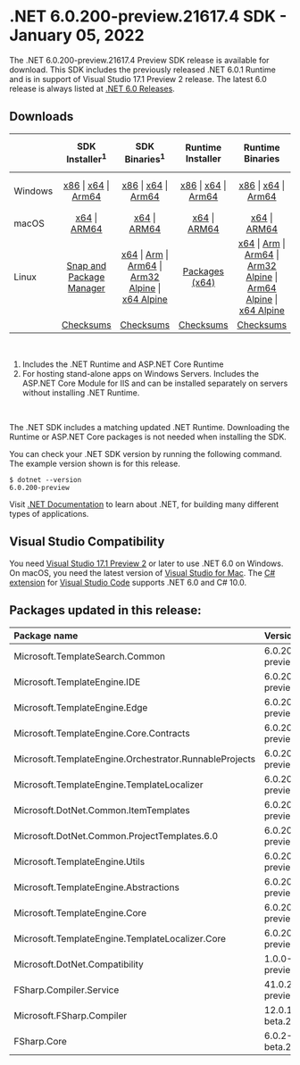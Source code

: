 # .NET 6.0.200-preview.21617.4 SDK - January 05, 2022

The .NET 6.0.200-preview.21617.4 Preview SDK release is available for download. This SDK includes the previously released .NET 6.0.1 Runtime and is in support of Visual Studio 17.1 Preview 2 release. The latest 6.0 release is always listed at [.NET 6.0 Releases](../README.md).


## Downloads

|           | SDK Installer<sup>1</sup>                        | SDK Binaries<sup>1</sup>                 | Runtime Installer                                        | Runtime Binaries                                 | ASP.NET Core Runtime           |Windows Desktop Runtime          |
| --------- | :------------------------------------------:     | :----------------------:                 | :---------------------------:                            | :-------------------------:                      | :-----------------:            | :-----------------:            |
| Windows   | [x86][dotnet-sdk-win-x86.exe] \| [x64][dotnet-sdk-win-x64.exe] \| [Arm64][dotnet-sdk-win-arm64.exe] | [x86][dotnet-sdk-win-x86.zip] \| [x64][dotnet-sdk-win-x64.zip] \|  [Arm64][dotnet-sdk-win-arm64.zip] | [x86][dotnet-runtime-win-x86.exe] \| [x64][dotnet-runtime-win-x64.exe] \| [Arm64][dotnet-runtime-win-arm64.exe] | [x86][dotnet-runtime-win-x86.zip] \| [x64][dotnet-runtime-win-x64.zip] \| [Arm64][dotnet-runtime-win-arm64.zip] | [x86][aspnetcore-runtime-win-x86.exe] \| [x64][aspnetcore-runtime-win-x64.exe] \|<br/> [Hosting Bundle][dotnet-hosting-win.exe]<sup>2</sup> | [x86][windowsdesktop-runtime-win-x86.exe] \| [x64][windowsdesktop-runtime-win-x64.exe] \| [Arm64][windowsdesktop-runtime-win-arm64.exe] |
| macOS     | [x64][dotnet-sdk-osx-x64.pkg] \| [ARM64][dotnet-sdk-osx-arm64.pkg] | [x64][dotnet-sdk-osx-x64.tar.gz] \| [ARM64][dotnet-sdk-osx-arm64.tar.gz]  | [x64][dotnet-runtime-osx-x64.pkg] \| [ARM64][dotnet-runtime-osx-arm64.pkg] | [x64][dotnet-runtime-osx-x64.tar.gz] \| [ARM64][dotnet-runtime-osx-arm64.tar.gz]| [x64][aspnetcore-runtime-osx-x64.tar.gz] \| [ARM64][aspnetcore-runtime-osx-arm64.tar.gz] | - |<sup>1</sup>
| Linux     |  [Snap and Package Manager](../install-linux.md)  | [x64][dotnet-sdk-linux-x64.tar.gz] \| [Arm][dotnet-sdk-linux-arm.tar.gz]  \| [Arm64][dotnet-sdk-linux-arm64.tar.gz] \| [Arm32 Alpine][dotnet-sdk-linux-musl-arm.tar.gz]  \| [x64 Alpine][dotnet-sdk-linux-musl-x64.tar.gz] | [Packages (x64)][linux-packages] | [x64][dotnet-runtime-linux-x64.tar.gz] \| [Arm][dotnet-runtime-linux-arm.tar.gz] \| [Arm64][dotnet-runtime-linux-arm64.tar.gz] \| [Arm32 Alpine][dotnet-runtime-linux-musl-arm.tar.gz] \| [Arm64 Alpine][dotnet-runtime-linux-musl-arm64.tar.gz] \| [x64 Alpine][dotnet-runtime-linux-musl-x64.tar.gz]  | [x64][aspnetcore-runtime-linux-x64.tar.gz]<sup>1</sup>  \| [Arm][aspnetcore-runtime-linux-arm.tar.gz]<sup>1</sup> \| [Arm64][aspnetcore-runtime-linux-arm64.tar.gz]<sup>1</sup> \| [x64 Alpine][aspnetcore-runtime-linux-musl-x64.tar.gz] | - | <sup>1</sup> |
|  | [Checksums][checksums-sdk]                             | [Checksums][checksums-sdk]                                      | [Checksums][checksums-runtime]                             | [Checksums][checksums-runtime]  | [Checksums][checksums-runtime]  | [Checksums][checksums-runtime]

</br>

1. Includes the .NET Runtime and ASP.NET Core Runtime
2. For hosting stand-alone apps on Windows Servers. Includes the ASP.NET Core Module for IIS and can be installed separately on servers without installing .NET Runtime.

</br>

The .NET SDK includes a matching updated .NET Runtime. Downloading the Runtime or ASP.NET Core packages is not needed when installing the SDK.

You can check your .NET SDK version by running the following command. The example version shown is for this release.

```console
$ dotnet --version
6.0.200-preview
```
Visit [.NET Documentation](https://learn.microsoft.com/dotnet/core/) to learn about .NET, for building many different types of applications.




## Visual Studio Compatibility

You need [Visual Studio 17.1 Preview 2](https://visualstudio.microsoft.com) or later to use .NET 6.0 on Windows. On macOS, you need the latest version of [Visual Studio for Mac](https://visualstudio.microsoft.com/vs/mac/). The [C# extension](https://code.visualstudio.com/docs/languages/dotnet) for [Visual Studio Code](https://code.visualstudio.com/) supports .NET 6.0 and C# 10.0.


[blob-runtime]: https://dotnetcli.blob.core.windows.net/dotnet/Runtime/
[blob-sdk]: https://dotnetcli.blob.core.windows.net/dotnet/Sdk/
[release-notes]: https://github.com/dotnet/core/blob/main/release-notes/6.0/6.0.1/6.0.200-preview-sdk.md

[checksums-runtime]: https://dotnetcli.blob.core.windows.net/dotnet/checksums/6.0.1-sha.txt
[checksums-sdk]: https://dotnetcli.blob.core.windows.net/dotnet/checksums/6.0.1-sha.txt

[linux-install]: https://learn.microsoft.com/dotnet/core/install/linux
[linux-setup]: https://github.com/dotnet/core/blob/main/Documentation/linux-setup.md

[dotnet-blog]:  https://devblogs.microsoft.com/dotnet/announcing-net-6/
[aspnet-blog]: https://devblogs.microsoft.com/dotnet/announcing-asp-net-core-in-net-6/
[maui-blog]: https://devblogs.microsoft.com/dotnet/update-on-dotnet-maui/

[linux-packages]: ../install-linux.md

## Packages updated in this release:

Package name | Version
:----------- | :------------------
Microsoft.TemplateSearch.Common | 6.0.200-preview.21616.2.nupkg
Microsoft.TemplateEngine.IDE | 6.0.200-preview.21616.2.nupkg
Microsoft.TemplateEngine.Edge | 6.0.200-preview.21616.2.nupkg
Microsoft.TemplateEngine.Core.Contracts | 6.0.200-preview.21616.2.nupkg
Microsoft.TemplateEngine.Orchestrator.RunnableProjects | 6.0.200-preview.21616.2.nupkg
Microsoft.TemplateEngine.TemplateLocalizer | 6.0.200-preview.21616.2.nupkg
Microsoft.DotNet.Common.ItemTemplates | 6.0.200-preview.21616.2.nupkg
Microsoft.DotNet.Common.ProjectTemplates.6.0 | 6.0.200-preview.21616.2.nupkg
Microsoft.TemplateEngine.Utils | 6.0.200-preview.21616.2.nupkg
Microsoft.TemplateEngine.Abstractions | 6.0.200-preview.21616.2.nupkg
Microsoft.TemplateEngine.Core | 6.0.200-preview.21616.2.nupkg
Microsoft.TemplateEngine.TemplateLocalizer.Core | 6.0.200-preview.21616.2.nupkg
Microsoft.DotNet.Compatibility | 1.0.0-preview.21616.10.nupkg
FSharp.Compiler.Service | 41.0.2-preview.21610.1.nupkg
Microsoft.FSharp.Compiler | 12.0.1-beta.21610.1.nupkg
FSharp.Core | 6.0.2-beta.21610.1.nupkg




[//]: # ( Runtime 6.0.1)
[dotnet-runtime-linux-arm.tar.gz]: https://download.visualstudio.microsoft.com/download/pr/bdea32df-7ab8-47f5-8f8c-3de28d5771d0/c839293beeace695b6698debaedd345e/dotnet-runtime-6.0.1-linux-arm.tar.gz
[dotnet-runtime-linux-arm64.tar.gz]: https://download.visualstudio.microsoft.com/download/pr/002742a9-8107-4434-a208-863f07e09397/75884224d828a34b7c5f070df5213553/dotnet-runtime-6.0.1-linux-arm64.tar.gz
[dotnet-runtime-linux-musl-arm.tar.gz]: https://download.visualstudio.microsoft.com/download/pr/ec103bef-97f1-463f-b456-1dfe2473780b/5bbf354345896169c2bff2ec93e522b5/dotnet-runtime-6.0.1-linux-musl-arm.tar.gz
[dotnet-runtime-linux-musl-arm64.tar.gz]: https://download.visualstudio.microsoft.com/download/pr/90106452-a511-4dea-a51c-efe756434492/111563cc5d540a59dd0b6c74f5146ca8/dotnet-runtime-6.0.1-linux-musl-arm64.tar.gz
[dotnet-runtime-linux-musl-x64.tar.gz]: https://download.visualstudio.microsoft.com/download/pr/0bd52fac-c9ac-4403-a8a0-60cce7f6787d/90cc619f2797076a89e97f497fa8495c/dotnet-runtime-6.0.1-linux-musl-x64.tar.gz
[dotnet-runtime-linux-x64.tar.gz]: https://download.visualstudio.microsoft.com/download/pr/be8a513c-f3bb-4fbd-b382-6596cf0d67b5/968e205c44eabd205b8ea98be250b880/dotnet-runtime-6.0.1-linux-x64.tar.gz
[dotnet-runtime-osx-arm64.pkg]: https://download.visualstudio.microsoft.com/download/pr/51646583-741c-481e-b598-f13dc719cdf4/3adaa0faa24326fd7cc2265e957339bf/dotnet-runtime-6.0.1-osx-arm64.pkg
[dotnet-runtime-osx-arm64.tar.gz]: https://download.visualstudio.microsoft.com/download/pr/88d4eaf6-3e85-4f99-92d3-46b85e0d0289/e233ec478e24c415cbde0ff712148f03/dotnet-runtime-6.0.1-osx-arm64.tar.gz
[dotnet-runtime-osx-x64.pkg]: https://download.visualstudio.microsoft.com/download/pr/6824b342-4659-40a1-ab73-25dd43e5e225/e57b1bfa437cf152f2d7064246bfb653/dotnet-runtime-6.0.1-osx-x64.pkg
[dotnet-runtime-osx-x64.tar.gz]: https://download.visualstudio.microsoft.com/download/pr/56ae949c-f246-44e3-bdb3-a89847123ed2/d35135999651b78c0ef42b0e19cf06c0/dotnet-runtime-6.0.1-osx-x64.tar.gz
[dotnet-runtime-win-arm64.exe]: https://download.visualstudio.microsoft.com/download/pr/5523e915-f92b-421a-84a5-303831c56f38/d415141f5879c047878673eb69dfd5cd/dotnet-runtime-6.0.1-win-arm64.exe
[dotnet-runtime-win-arm64.zip]: https://download.visualstudio.microsoft.com/download/pr/6158fb62-88aa-4767-9c62-7c0b8cd778c1/5ede5da1545e5619a699d76eea3942fb/dotnet-runtime-6.0.1-win-arm64.zip
[dotnet-runtime-win-x64.exe]: https://download.visualstudio.microsoft.com/download/pr/df4372ca-82c8-4bfa-acf9-c49e27279e7e/6bddefd26964017ff520dc1443029e04/dotnet-runtime-6.0.1-win-x64.exe
[dotnet-runtime-win-x64.zip]: https://download.visualstudio.microsoft.com/download/pr/9347a0de-bc9f-455d-8224-2fdcdd4e92fe/83d5eeca56ad51922e47e8bd3880f738/dotnet-runtime-6.0.1-win-x64.zip
[dotnet-runtime-win-x86.exe]: https://download.visualstudio.microsoft.com/download/pr/a4583478-b841-4b42-8118-a40069a16ba7/402e04d30b6df8b9f0e191bbbf45a217/dotnet-runtime-6.0.1-win-x86.exe
[dotnet-runtime-win-x86.zip]: https://download.visualstudio.microsoft.com/download/pr/0c58583d-467f-423e-8271-46c86a7b5889/eab14c017492f514442ecb7d5df8b4a2/dotnet-runtime-6.0.1-win-x86.zip

[//]: # ( WindowsDesktop 6.0.1)
[windowsdesktop-runtime-win-arm64.exe]: https://download.visualstudio.microsoft.com/download/pr/f30c6083-6119-4a10-8b01-ded5d7dac269/00c6ada6ace3b0ff1b0468bc27d84129/windowsdesktop-runtime-6.0.1-win-arm64.exe
[windowsdesktop-runtime-win-x64.exe]: https://download.visualstudio.microsoft.com/download/pr/bf058765-6f71-4971-aee1-15229d8bfb3e/c3366e6b74bec066487cd643f915274d/windowsdesktop-runtime-6.0.1-win-x64.exe
[windowsdesktop-runtime-win-x86.exe]: https://download.visualstudio.microsoft.com/download/pr/7977218c-1a01-4b69-a8ec-9d9311a6de5b/4c74f995295be78a9ebe1d5fede8f7f3/windowsdesktop-runtime-6.0.1-win-x86.exe

[//]: # ( ASP 6.0.1)
[aspnetcore-runtime-linux-arm.tar.gz]: https://download.visualstudio.microsoft.com/download/pr/ff3b2714-0dee-4cf9-94ee-cb9f5ded285f/d6bfe8668428f9eb28acdf6b6f5a81bc/aspnetcore-runtime-6.0.1-linux-arm.tar.gz
[aspnetcore-runtime-linux-arm64.tar.gz]: https://download.visualstudio.microsoft.com/download/pr/01f8a4af-9d6c-40ff-b834-a1d73105a9d5/aba0525a8b8cb745ac70ecd671acf0e0/aspnetcore-runtime-6.0.1-linux-arm64.tar.gz
[aspnetcore-runtime-linux-musl-arm.tar.gz]: https://download.visualstudio.microsoft.com/download/pr/2f867681-deb8-4eab-bf1b-01a90afa2ef8/3c0b6aa2c5973b89a5e91fb2b627ae05/aspnetcore-runtime-6.0.1-linux-musl-arm.tar.gz
[aspnetcore-runtime-linux-musl-arm64.tar.gz]: https://download.visualstudio.microsoft.com/download/pr/9278d7dc-3cb7-4428-be20-56df885011b9/0ef3b37ed737cebccd3c5675e0d7b1ee/aspnetcore-runtime-6.0.1-linux-musl-arm64.tar.gz
[aspnetcore-runtime-linux-musl-x64.tar.gz]: https://download.visualstudio.microsoft.com/download/pr/f0f65ac3-3a10-45a0-950b-e6772ea3851b/cdbd4726e259f87d40f336cbc48a2493/aspnetcore-runtime-6.0.1-linux-musl-x64.tar.gz
[aspnetcore-runtime-linux-x64.tar.gz]: https://download.visualstudio.microsoft.com/download/pr/32230fb9-df1e-4b86-b009-12d889cbfa8a/f57a5d92327bb2936caac94bcf602c22/aspnetcore-runtime-6.0.1-linux-x64.tar.gz
[aspnetcore-runtime-osx-arm64.tar.gz]: https://download.visualstudio.microsoft.com/download/pr/1bfc1445-dc00-4bee-b63e-3752d6669cc6/7f04f913c40349a653b1b47e9133e11b/aspnetcore-runtime-6.0.1-osx-arm64.tar.gz
[aspnetcore-runtime-osx-x64.tar.gz]: https://download.visualstudio.microsoft.com/download/pr/0cd8b55e-7d7e-41c5-93f3-ebc7ffc18ddc/fd3c2698214d01e5b4b57d5d9b53b0e4/aspnetcore-runtime-6.0.1-osx-x64.tar.gz
[aspnetcore-runtime-win-arm64.zip]: https://download.visualstudio.microsoft.com/download/pr/7f88f691-c9bd-49a8-a273-2544550f817a/ee2371e7cf252b7bc6cfc44dc5462a69/aspnetcore-runtime-6.0.1-win-arm64.zip
[aspnetcore-runtime-win-x64.exe]: https://download.visualstudio.microsoft.com/download/pr/d526db30-5bfe-4c24-808c-4d8f5d2ba479/ae90c40bdefb2f1775d812ede8e84309/aspnetcore-runtime-6.0.1-win-x64.exe
[aspnetcore-runtime-win-x64.zip]: https://download.visualstudio.microsoft.com/download/pr/820770c3-1a48-4a4f-bde3-792c925fee63/f44564603cc0592e4a3f33205a0273ba/aspnetcore-runtime-6.0.1-win-x64.zip
[aspnetcore-runtime-win-x86.exe]: https://download.visualstudio.microsoft.com/download/pr/a706a729-c897-4e01-b51e-af8bf9c0183e/25d022b1b1976ab267ffd862d140dc20/aspnetcore-runtime-6.0.1-win-x86.exe
[aspnetcore-runtime-win-x86.zip]: https://download.visualstudio.microsoft.com/download/pr/c487f9aa-c73a-4f00-bf7b-51007e1688e2/2b9d173afdd59a81746be036f758a6d7/aspnetcore-runtime-6.0.1-win-x86.zip
[dotnet-hosting-win.exe]: https://download.visualstudio.microsoft.com/download/pr/b69fc347-c3c8-49bc-b452-dc89a1efdf7b/ebac64c8271dab3b9b1e87c72ef47374/dotnet-hosting-6.0.1-win.exe


[//]: # ( SDK 6.0.200-preview.21617.4)
[dotnet-sdk-linux-arm.tar.gz]: https://download.visualstudio.microsoft.com/download/pr/083fc9e1-89af-454d-a340-73451ec3d4ec/3aed2a115e9e4f615d283f393d34805c/dotnet-sdk-6.0.200-preview.21617.4-linux-arm.tar.gz
[dotnet-sdk-linux-arm64.tar.gz]: https://download.visualstudio.microsoft.com/download/pr/e8906268-b4d7-471e-9e71-3f2e948d29b5/6e7f23e067395a04ec0a7e91a4c0e200/dotnet-sdk-6.0.200-preview.21617.4-linux-arm64.tar.gz
[dotnet-sdk-linux-musl-arm.tar.gz]: https://download.visualstudio.microsoft.com/download/pr/63684e9b-9d68-4b62-b1b9-b574481005f0/bf259aeade785274246413fb994c9cb8/dotnet-sdk-6.0.200-preview.21617.4-linux-musl-arm.tar.gz
[dotnet-sdk-linux-musl-arm64.tar.gz]: https://download.visualstudio.microsoft.com/download/pr/3c984a46-4483-428c-b8cf-ce353ed1b5e9/6c53dbc67083457fce490c6b0838a803/dotnet-sdk-6.0.200-preview.21617.4-linux-musl-arm64.tar.gz
[dotnet-sdk-linux-musl-x64.tar.gz]: https://download.visualstudio.microsoft.com/download/pr/be72dba8-36b8-4116-814c-6b950e8c0120/89b60ebfc88804256f633a55c7f7d68e/dotnet-sdk-6.0.200-preview.21617.4-linux-musl-x64.tar.gz
[dotnet-sdk-linux-x64.tar.gz]: https://download.visualstudio.microsoft.com/download/pr/ba6e7ba1-0a4b-4fb8-8820-bda64f3f0413/7c3e0b8900189480fbc1957485a97579/dotnet-sdk-6.0.200-preview.21617.4-linux-x64.tar.gz
[dotnet-sdk-osx-arm64.pkg]: https://download.visualstudio.microsoft.com/download/pr/6166c365-010c-4659-bde3-9dd5af1a3e7e/3390d7712c9c1745f10369aaefca43ac/dotnet-sdk-6.0.200-preview.21617.4-osx-arm64.pkg
[dotnet-sdk-osx-arm64.tar.gz]: https://download.visualstudio.microsoft.com/download/pr/1c64d2e2-a846-4473-962f-90b32a011807/0d675eb5d2cd2f289252d76079c3336f/dotnet-sdk-6.0.200-preview.21617.4-osx-arm64.tar.gz
[dotnet-sdk-osx-x64.pkg]: https://download.visualstudio.microsoft.com/download/pr/0cc8cb15-f368-407f-abae-b5225ad537cd/1e28a6a45c37774b9f5f8e25706c434d/dotnet-sdk-6.0.200-preview.21617.4-osx-x64.pkg
[dotnet-sdk-osx-x64.tar.gz]: https://download.visualstudio.microsoft.com/download/pr/adde68a5-4a2f-481f-8268-0abe6c1bec6b/3248b81940bb3dd50c79629821056305/dotnet-sdk-6.0.200-preview.21617.4-osx-x64.tar.gz
[dotnet-sdk-win-arm64.exe]: https://download.visualstudio.microsoft.com/download/pr/b71aab44-3455-4d04-974e-c3b0b1194587/4230d0a47c282fa6536d9ff1f940d397/dotnet-sdk-6.0.200-preview.21617.4-win-arm64.exe
[dotnet-sdk-win-arm64.zip]: https://download.visualstudio.microsoft.com/download/pr/19b5a2ea-9df6-4a72-afbe-8b3530e76717/9bced1afc76c12849de4aef26f79faa9/dotnet-sdk-6.0.200-preview.21617.4-win-arm64.zip
[dotnet-sdk-win-x64.exe]: https://download.visualstudio.microsoft.com/download/pr/698ddd0c-09c3-496e-9dca-e49ec62a40fd/8c63df8ef75dd094b1f646745c6cb8a6/dotnet-sdk-6.0.200-preview.21617.4-win-x64.exe
[dotnet-sdk-win-x64.zip]: https://download.visualstudio.microsoft.com/download/pr/1ffc0607-b04b-4cc7-9c48-6020c5e8c802/bc9dd18a80704e901d632cdd45e44c11/dotnet-sdk-6.0.200-preview.21617.4-win-x64.zip
[dotnet-sdk-win-x86.exe]: https://download.visualstudio.microsoft.com/download/pr/35a82b53-8832-453e-bd44-e2973436af46/e61182f069c5bfe0f83a3744d22c9981/dotnet-sdk-6.0.200-preview.21617.4-win-x86.exe
[dotnet-sdk-win-x86.zip]: https://download.visualstudio.microsoft.com/download/pr/1d6dcd5e-02bd-4b9c-851e-f819f1a6c848/47947316ce8ae43a56a738314d2baa87/dotnet-sdk-6.0.200-preview.21617.4-win-x86.zip

